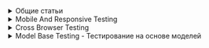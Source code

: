 <details><summary>Общие статьи</summary>

* [Чек-лист по тестированию HTML-верстки][testirovanie_html_verstki]
* [Пирамида тестов на практике][habr_358950]

[testirovanie_html_verstki]: https://www.100up.ru/testirovanie-html-verstki/
[habr_358950]: https://habr.com/ru/post/358950/
</details>

<details><summary>Mobile And Responsive Testing</summary>

* [Mobile Testing Tutorial: A Comprehensive Guide With Examples and Best Practices][lambdatest_mobile_testing] - цикл статей по тестированию мобильных устройств
* [Responsive Testing Tutorial: A Comprehensive Guide With Examples and Best Practices][lambdatest_responsive_testing] - цикл статей по адаптивному тестированию

[lambdatest_mobile_testing]: https://www.lambdatest.com/learning-hub/mobile-testing
[lambdatest_responsive_testing]: https://www.lambdatest.com/learning-hub/responsive-testing
</details>

<details><summary>Cross Browser Testing</summary>

* [Cross Browser Compatibility Tutorial: A Comprehensive Guide With Examples and Best Practices][lambdatest_crossbrowser_compatibility]
* [Cross Browser Testing Tutorial: A Comprehensive Guide With Examples and Best Practices][lambdatest_cross_browser]

[lambdatest_crossbrowser_compatibility]: https://www.lambdatest.com/learning-hub/cross-browser-compatibility
[lambdatest_cross_browser]: https://www.lambdatest.com/learning-hub/cross-browser-testing
</details>

<details><summary>Model Base Testing - Тестирование на основе моделей</summary>

* [Model-based testing (MBT)][mit_bme_modelbased_testing]
* [What is Model Based Testing?][guru99_model_based_testing_tutorial]
* [GraphWalker, an open-source model-based testing tool][graphwalker]
* [Тестирование на основе моделей: “ужас-ужас” или всё не так страшно?][vimeo_95270260]

[mit_bme_modelbased_testing]: http://mit.bme.hu/~micskeiz/pages/modelbased_testing.html
[guru99_model_based_testing_tutorial]: https://www.guru99.com/model-based-testing-tutorial.html
[graphwalker]: https://graphwalker.github.io/
[vimeo_95270260]: https://vimeo.com/95270260
</details>